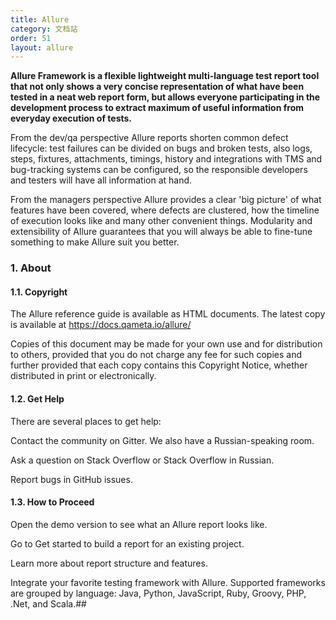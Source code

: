 ```yaml
---
title: Allure
category: 文档站
order: 51
layout: allure
---
```


**Allure Framework is a flexible lightweight multi-language test report tool that not only shows a very concise representation of what have been tested in a neat web report form, but allows everyone participating in the development process to extract maximum of useful information from everyday execution of tests.**

From the dev/qa perspective Allure reports shorten common defect lifecycle: test failures can be divided on bugs and broken tests, also logs, steps, fixtures, attachments, timings, history and integrations with TMS and bug-tracking systems can be configured, so the responsible developers and testers will have all information at hand.

From the managers perspective Allure provides a clear 'big picture' of what features have been covered, where defects are clustered, how the timeline of execution looks like and many other convenient things. Modularity and extensibility of Allure guarantees that you will always be able to fine-tune something to make Allure suit you better.

### <div id='_about'>1. About</div>

#### 1.1. Copyright

The Allure reference guide is available as HTML documents. The latest copy is available at https://docs.qameta.io/allure/

Copies of this document may be made for your own use and for distribution to others, provided that you do not charge any fee for such copies and further provided that each copy contains this Copyright Notice, whether distributed in print or electronically.

#### 1.2. Get Help

There are several places to get help:

Contact the community on Gitter. We also have a Russian-speaking room.

Ask a question on Stack Overflow or Stack Overflow in Russian.

Report bugs in GitHub issues.

#### 1.3. How to Proceed

Open the demo version to see what an Allure report looks like.

Go to Get started to build a report for an existing project.

Learn more about report structure and features.

Integrate your favorite testing framework with Allure. Supported frameworks are grouped by language: Java, Python, JavaScript, Ruby, Groovy, PHP, .Net, and Scala.##